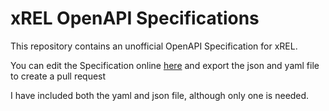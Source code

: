# xREL OpenAPI Specifications

This repository contains an unofficial OpenAPI Specification for xREL.

You can edit the Specification online [here](https://editor.swagger.io/?url=https://raw.githubusercontent.com/MikeMatau/xREL-OpenAPI/master/xRELOpenAPI.yaml) and export the json and yaml file to create a pull request

I have included both the yaml and json file, although only one is needed.
